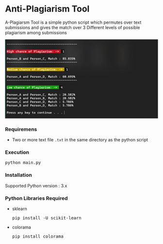 <h1>Anti-Plagiarism Tool</h1>
A-Plagiarsm Tool is a simple python script which permutes over text submissions and gives the match over 3 Different levels of possible plagiarism among submissions

<p><img src="sample_output.jpg"></p>

### Requiremens
- Two or more text file ```.txt``` in the same directory as the python script

### Execution
<pre>python main.py</pre>

### Installation
Supported Python version : 3.x

### Python Libraries Required
- sklearn <pre>pip install -U scikit-learn</pre>
- colorama <pre>pip install colorama</pre>
